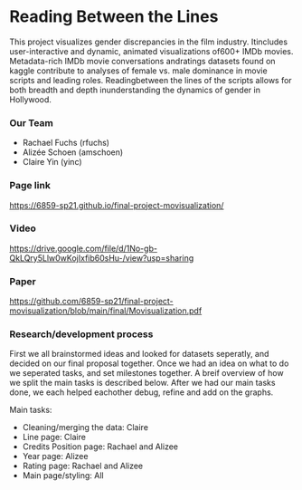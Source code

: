 # Reading Between the Lines

This project visualizes gender discrepancies in the film industry. Itincludes user-interactive and dynamic, animated visualizations of600+ IMDb movies. Metadata-rich IMDb movie conversations andratings datasets found on kaggle contribute to analyses of female vs.  male dominance in movie scripts and leading roles.  Readingbetween the lines of the scripts allows for both breadth and depth inunderstanding the dynamics of gender in Hollywood.

### Our Team
- Rachael Fuchs (rfuchs)
- Alizée Schoen (amschoen)
- Claire Yin (yinc)

### Page link
https://6859-sp21.github.io/final-project-movisualization/

### Video
https://drive.google.com/file/d/1No-gb-QkLQry5Llw0wKojIxfib60sHu-/view?usp=sharing

### Paper 
https://github.com/6859-sp21/final-project-movisualization/blob/main/final/Movisualization.pdf

### Research/development process
First we all brainstormed ideas and looked for datasets seperatly, and decided on our final proposal together. Once we had an idea on what to do we seperated tasks, and set milestones together. A breif overview of how we split the main tasks is described below. After we had our main tasks done, we each helped eachother debug, refine and add on the graphs. 

Main tasks: 
- Cleaning/merging the data: Claire
- Line page: Claire 
- Credits Position page: Rachael and Alizee
- Year page: Alizee
- Rating page: Rachael and Alizee
- Main page/styling: All 

